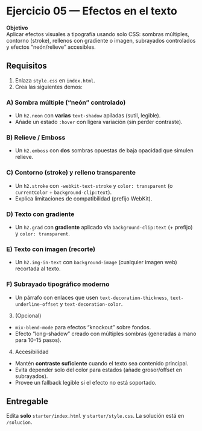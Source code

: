 # Ejercicio 05 — Efectos en el texto

**Objetivo**  
Aplicar efectos visuales a tipografía usando solo CSS: sombras múltiples, contorno (stroke), rellenos con gradiente o imagen, subrayados controlados y efectos “neón/relieve” accesibles.

## Requisitos

1. Enlaza `style.css` en `index.html`.
2. Crea las siguientes demos:

### A) Sombra múltiple (“neón” controlado)

- Un `h2.neon` con **varias** `text-shadow` apiladas (sutil, legible).
- Añade un estado `:hover` con ligera variación (sin perder contraste).

### B) Relieve / Emboss

- Un `h2.emboss` con **dos** sombras opuestas de baja opacidad que simulen relieve.

### C) Contorno (stroke) y relleno transparente

- Un `h2.stroke` con `-webkit-text-stroke` y `color: transparent` (o `currentColor` + `background-clip:text`).
- Explica limitaciones de compatibilidad (prefijo WebKit).

### D) Texto con gradiente

- Un `h2.grad` con **gradiente** aplicado vía `background-clip:text` (+ prefijo) y `color: transparent`.

### E) Texto con imagen (recorte)

- Un `h2.img-in-text` con `background-image` (cualquier imagen web) recortada al texto.

### F) Subrayado tipográfico moderno

- Un párrafo con enlaces que usen `text-decoration-thickness`, `text-underline-offset` y `text-decoration-color`.

3. (Opcional)

- `mix-blend-mode` para efectos “knockout” sobre fondos.
- Efecto “long-shadow” creado con múltiples sombras (generadas a mano para 10–15 pasos).

4. Accesibilidad

- Mantén **contraste suficiente** cuando el texto sea contenido principal.
- Evita depender solo del color para estados (añade grosor/offset en subrayados).
- Provee un fallback legible si el efecto no está soportado.

## Entregable

Edita **solo** `starter/index.html` y `starter/style.css`. La solución está en `/solucion`.
